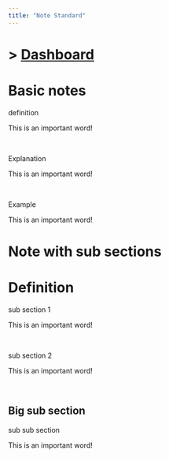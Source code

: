 ```yaml
---
title: "Note Standard"
---
```


# > [Dashboard]()

# Basic notes

<div class="note">
    <p class="note-head highlight-salmon">definition</p>
    <p class="note-bg">
        This is an <span class="salmon bold">important</span> word!<br>
    </p>
</div>
<br>

<div class="note">
    <p class="note-head highlight-blue">Explanation</p>
    <p class="note-bg">
        This is an <span class="blue bold">important</span> word!
    </p>
</div>
<br>

<div class="note">
    <p class="note-head highlight-springgreen">Example</p>
    <p class="note-bg">
        This is an <span class="springgreen bold">important</span> word!
    </p>
</div>

# Note with sub sections

# <span class="highlight-salmon">Definition</span>

<div class="note">
	<p class="note-head highlight-salmon">sub section 1</p>
	<p class="note-bg">
		This is an <span class="salmon bold">important</span> word!
	</p>
</div>
<br>

<div class="note">
	<p class="note-head highlight-salmon">sub section 2</p>
	<p class="note-bg">
		This is an <span class="salmon bold">important</span> word!
	</p>
</div>
<br>

## <span class="highlight-peach">Big sub section</span>

<div class="note">
	<p class="note-head highlight-peach">sub sub section</p>
	<p class="note-bg">
		This is an <span class="peach bold">important</span> word!
	</p>
</div>

